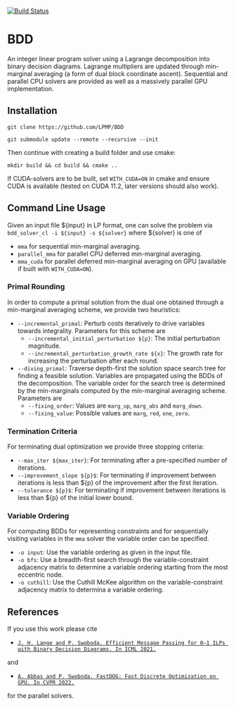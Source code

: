 [![Build Status](https://travis-ci.com/LPMP/BDD.svg?branch=main)](https://travis-ci.com/LPMP/BDD)

# BDD

An integer linear program solver using a Lagrange decomposition into binary decision diagrams. Lagrange multipliers are updated through min-marginal averaging (a form of dual block coordinate ascent). Sequential and parallel CPU solvers are provided as well as a massively parallel GPU implementation.

## Installation

`git clone https://github.com/LPMP/BDD`

`git submodule update --remote --recursive --init`

Then continue with creating a build folder and use cmake:

`mkdir build && cd build && cmake ..`

If CUDA-solvers are to be built, set `WITH_CUDA=ON` in cmake and ensure CUDA is available (tested on CUDA 11.2, later versions should also work).

## Command Line Usage

Given an input file ${input} in LP format, one can solve the problem via
`bdd_solver_cl -i ${input} -s ${solver}` 
where ${solver} is one of

* `mma` for sequential min-marginal averaging.
* `parallel_mma` for parallel CPU deferred min-marginal averaging.
* `mma_cuda` for parallel deferred min-marginal averaging on GPU (available if built with `WITH_CUDA=ON`).

### Primal Rounding

In order to compute a primal solution from the dual one obtained through a min-marginal averaging scheme, we provide two heuristics:

* `--incremental_primal`: Perturb costs iteratively to drive variables towards integrality. Parameters for this scheme are
    * `--incremental_initial_perturbation ${p}`: The initial perturbation magnitude.
    * `--incremental_perturbation_growth_rate ${x}`: The growth rate for increasing the perturbation after each round.
* `--diving_primal`: Traverse depth-first the solution space search tree for finding a feasible solution. Variables are propagated using the BDDs of the decomposition. The variable order for the search tree is determined by the min-marginals computed by the min-marginal averaging scheme. Parameters are
    * `--fixing_order`: Values are `marg_up`, `marg_abs` and `marg_down`.
    * `--fixing_value`: Possible values are `marg`, `red`, `one`, `zero`.

### Termination Criteria

For terminating dual optimization we provide three stopping criteria:

* `--max_iter ${max_iter}`: For terminating after a pre-specified number of iterations.
* `--improvement_slope ${p}$`: For terminating if improvement between iterations is less than ${p} of the improvement after the first iteration.
* `--tolerance ${p}$`: For terminating if improvement between iterations is less than ${p} of the initial lower bound.

### Variable Ordering

For computing BDDs for representing constraints and for sequentially visiting variables in the `mma` solver the variable order can be specified.

* `-o input`: Use the variable ordering as given in the input file.
* `-o bfs`: Use a breadth-first search through the variable-constraint adjacency matrix to determine a variable ordering starting from the most eccentric node.
* `-o cuthill`: Use the Cuthill McKee algorithm on the variable-constraint adjacency matrix to determina a variable ordering.

## References
If you use this work please cite
* [`J. H. Lange and P. Swoboda. Efficient Message Passing for 0–1 ILPs with Binary Decision Diagrams. In ICML 2021.`](http://proceedings.mlr.press/v139/lange21a.html)

and
* [`A. Abbas and P. Swoboda. FastDOG: Fast Discrete Optimization on GPU. In CVPR 2022.`](https://arxiv.org/abs/2111.10270)

for the parallel solvers.
